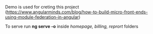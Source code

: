 Demo is used for creting this project (https://www.angularminds.com/blog/how-to-build-micro-front-ends-using-module-federation-in-angular)


To serve run **ng serve -o** inside _homepage, billing, reprort_ folders
